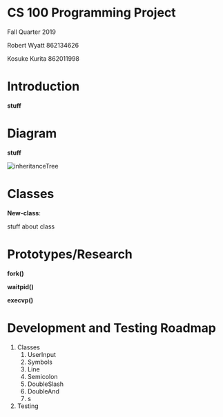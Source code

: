# CS 100 Programming Project

Fall Quarter 2019

Robert Wyatt 862134626

Kosuke Kurita 862011998

# Introduction
**stuff**

# Diagram
**stuff**

![inheritanceTree](https://github.com/cs100/assignment-team_robert_kosuke/blob/master/images/inheritancetree.png)


# Classes
**New-class**: 

stuff about class

# Prototypes/Research
**fork()**

**waitpid()**

**execvp()**

# Development and Testing Roadmap
1. Classes
	1. UserInput
	2. Symbols
	3. Line
	4. Semicolon
	5. DoubleSlash
	6. DoubleAnd
	7. s 
2. Testing
